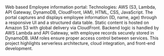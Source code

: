 Web based Employee information portal:
Technologies: AWS (S3, Lambda, API Gateway, DynamoDB, CloudFront, IAM), HTML, CSS, JavaScript.
The portal captures and displays employee information (ID, name, age) through a responsive UI and a structured data table. Static content is hosted on Amazon S3 with global delivery via CloudFront. Backend logic is handled by AWS Lambda and API Gateway, with employee records securely stored in DynamoDB. IAM roles ensure proper access control between services. This project highlights serverless architecture, cloud integration, and front-end development.
